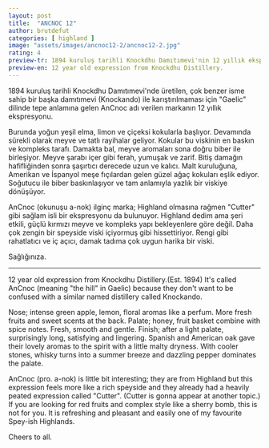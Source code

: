 ```yaml
---
layout: post
title:  "ANCNOC 12"
author: brutdefut
categories: [ highland ]
image: "assets/images/ancnoc12-2/ancnoc12-2.jpg"
rating: 4
preview-tr: 1894 kuruluş tarihli Knockdhu Damıtımevi'nin 12 yıllık ekspresyonu.
preview-en: 12 year old expression from Knockdhu Distillery.
---
```


1894 kuruluş tarihli Knockdhu Damıtımevi'nde üretilen, çok benzer isme sahip bir başka damıtımevi (Knockando) ile karıştırılmaması için "Gaelic" dilinde tepe anlamına gelen AnCnoc adı verilen markanın 12 yıllık ekspresyonu. 

Burunda yoğun yeşil elma, limon ve çiçeksi kokularla başlıyor. Devamında sürekli olarak meyve ve tatlı rayihalar geliyor. Kokular bu viskinin en baskın ve kompleks tarafı. 
Damakta bal, meyve aromaları sona doğru biber ile birleşiyor. Meyve şarabı içer gibi ferah, yumuşak ve zarif.
Bitiş damağın hafifliğinden sonra şaşırtıcı derecede uzun ve kalıcı. Malt kuruluğuna, Amerikan ve İspanyol meşe fıçılardan gelen güzel ağaç kokuları eşlik ediyor. 
Soğutucu ile biber baskınlaşıyor ve tam anlamıyla yazlık bir viskiye dönüşüyor. 

AnCnoc (okunuşu a-nok) ilginç marka; Highland olmasına rağmen "Cutter" gibi sağlam isli bir ekspresyonu da bulunuyor. Highland dedim ama şeri etkili, güçlü kırmızı meyve ve kompleks yapı bekleyenlere göre değil. Daha çok zengin bir speyside viski içiyormuş gibi hissettiriyor. Rengi gibi rahatlatıcı ve iç açıcı, damak tadıma çok uygun harika bir viski. 

Sağlığınıza.

---------------------------------------------------------------------------

<p id="english"></p>

12 year old expression from Knockdhu Distillery.(Est. 1894) It's called AnCnoc (meaning "the hill" in Gaelic) because they don't want to be confused with a similar named distillery called Knockando.

Nose; intense green apple, lemon, floral aromas like a perfum. More fresh fruits and sweet scents at the back. 
Palate; honey, fruit basket combine with spice notes. Fresh, smooth and gentle.
Finish; after a light palate, surprisingly long, satisfying and lingering. Spanish and American oak gave their lovely aromas to the spirit with a little malty dryness. 
With cooler stones, whisky turns into a summer breeze and dazzling pepper dominates the palate. 

AnCnoc (pro. a-nok) is little bit interesting; they are from Highland but this expression feels more like a rich speyside and they already had a heavily peated expression called "Cutter". (Cutter is gonna appear at another topic.)
If you are looking for red fruits and complex style like a sherry bomb, this is not for you. It is refreshing and pleasant and easily one of my favourite Spey-ish Highlands.

Cheers to all.
